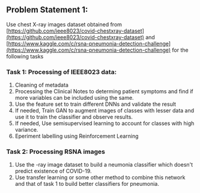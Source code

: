 ##  Problem Statement 1:

Use chest X-ray images dataset obtained from [https://github.com/ieee8023/covid-chestxray-dataset](https://github.com/ieee8023/covid-chestxray-dataset) and [https://www.kaggle.com/c/rsna-pneumonia-detection-challenge](https://www.kaggle.com/c/rsna-pneumonia-detection-challenge) for the following tasks 

### Task 1: Processing of IEEE8023 data:
1. Cleaning of metadata
2. Processing the  Clinical Notes to determing patient symptoms and find if more variables can be included using the same.
3. Use the feature set to train different DNNs and validate the result
4. If needed, Train GAN to augment images of classes with lesser data and use it to train the classifier and observe results.
5. If needed, Use semisupervised learning to account for classes with high variance.
6. Eperiment labelling using Reinforcement Learning

### Task 2:  Processing RSNA images

1. Use the -ray image dataset to build a neumonia classifier which doesn't predict existence of COVID-19. 
2. Use transfer learning or some other method to combine this network and that of task 1 to build better classifiers for pneumonia.
